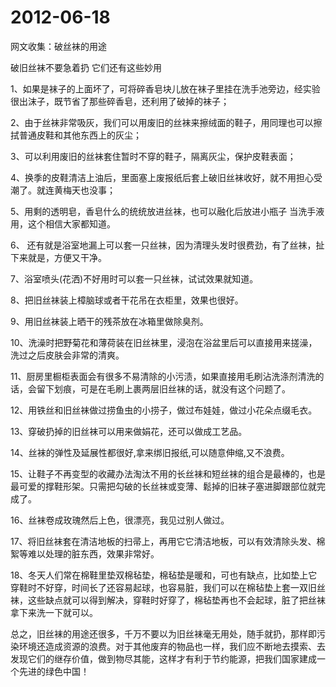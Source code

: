 # 2012-06-18

网文收集：破丝袜的用途

破旧丝袜不要急着扔 它们还有这些妙用

1、如果是袜子的上面坏了，可将碎香皂块儿放在袜子里挂在洗手池旁边，经实验很出沫子，既节省了那些碎香皂，还利用了破掉的袜子；  

2、由于丝袜非常吸灰，我们可以用废旧的丝袜来擦绒面的鞋子，用同理也可以擦拭普通皮鞋和其他东西上的灰尘；

3、可以利用废旧的丝袜套住暂时不穿的鞋子，隔离灰尘，保护皮鞋表面；

4、换季的皮鞋清洁上油后，里面塞上废报纸后套上破旧丝袜收好，就不用担心受潮了。就连黄梅天也没事；

5、用剩的透明皂，香皂什么的统统放进丝袜，也可以融化后放进小瓶子 当洗手液用，这个相信大家都知道。

6、 还有就是浴室地漏上可以套一只丝袜，因为清理头发时很费劲，有了丝袜，扯下来就是，方便又干净。

7、浴室喷头(花洒)不好用时可以套一只丝袜，试试效果就知道。

8、把旧丝袜装上樟脑球或者干花吊在衣柜里，效果也很好。   

9、用旧丝袜装上晒干的残茶放在冰箱里做除臭剂。

10、洗澡时把野菊花和薄荷装在旧丝袜里，浸泡在浴盆里后可以直接用来搓澡，洗过之后皮肤会非常的清爽。

11、厨房里橱柜表面会有很多不易清除的小污渍，如果直接用毛刷沾洗涤剂清洗的话，会留下划痕，可是在毛刷上裹两层旧丝袜的话，就没有这个问题了。

12、用铁丝和旧丝袜做过捞鱼虫的小捞子，做过布娃娃，做过小花朵点缀毛衣。

13、穿破扔掉的旧丝袜可以用来做娟花，还可以做成工艺品。   

14、丝袜的弹性及延展性都很好,拿来绑旧报纸,可以随意伸缩,又不浪费。

15、让鞋子不再变型的收藏办法淘汰不用的长丝袜和短丝袜的组合是最棒的，也是最可爱的撑鞋形架。只需把勾破的长丝袜或变薄、鬆掉的旧袜子塞进脚跟部位就完成了。 

16、丝袜卷成玫瑰然后上色，很漂亮，我见过别人做过。

17、将旧丝袜套在清洁地板的扫帚上，再用它它清洁地板，可以有效清除头发、棉絮等难以处理的脏东西，效果非常好。 

18、冬天人们常在棉鞋里垫双棉毡垫，棉毡垫是暖和，可也有缺点，比如垫上它穿鞋时不好穿，时间长了还容易起球，也容易脏，我们可以在棉毡垫上套一双旧丝袜，这些缺点就可以得到解决，穿鞋时好穿了，棉毡垫再也不会起球，脏了把丝袜拿下来洗一下就可以。

总之，旧丝袜的用途还很多，千万不要以为旧丝袜毫无用处，随手就扔，那样即污染环境还造成资源的浪费。对于其他废弃的物品也一样，我们应不断地去摸索、去发现它们的继存价值，做到物尽其能，这样才有利于节约能源，把我们国家建成一个先进的绿色中国！
